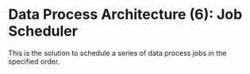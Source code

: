 # Data Process Architecture (6): Job Scheduler
This is the solution to schedule a series of data process jobs in the specified order.
